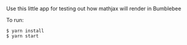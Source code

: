 Use this little app for testing out how mathjax will render in Bumblebee

To run:

```
$ yarn install
$ yarn start
```
